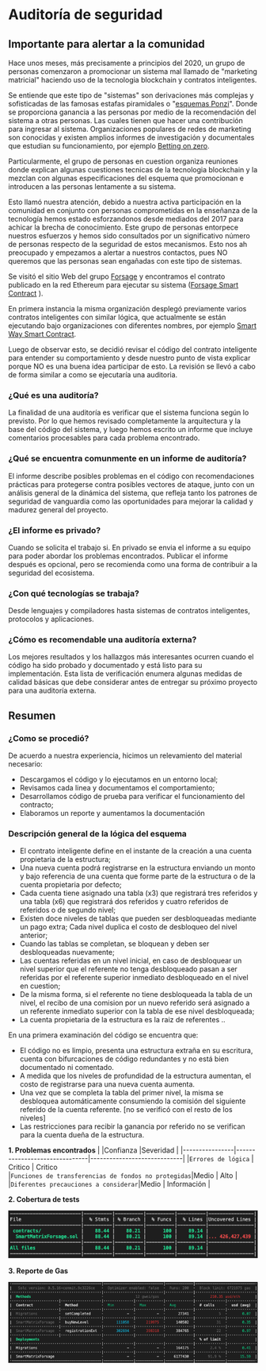 
# Auditoría de seguridad

## Importante para alertar a la comunidad

Hace unos meses, más precisamente a principios del 2020, un grupo de personas comenzaron a promocionar un sistema mal llamado de "marketing matricial" haciendo uso de la tecnologia blockchain y contratos inteligentes. 

Se entiende que este tipo de "sistemas" son derivaciones más complejas y sofisticadas de las famosas estafas piramidales o "[esquemas Ponzi](https://es.wikipedia.org/wiki/Esquema_Ponzi)". Donde se proporciona ganancia a las personas por medio de la recomendación del sistema a otras personas. Las cuales tienen que hacer una contribución para ingresar al sistema. Organizaciones populares de redes de marketing son conocidas y existen amplios informes de investigación y documentales que estudian su funcionamiento, por ejemplo [Betting on zero](https://es.wikipedia.org/wiki/Betting_on_Zero).

Particularmente, el grupo de personas en cuestion organiza reuniones donde explican algunas cuestiones tecnicas de la tecnologia blockchain y la mezclan con algunas especificaciones del esquema que promocionan e introducen a las personas lentamente a su sistema. 

Esto llamó nuestra atención, debido a nuestra activa participación en la comunidad en conjunto con personas comprometidas en la enseñanza de la tecnología hemos estado esforzandonos desde mediados del 2017 para achicar la brecha de conocimiento. Este grupo de personas entorpece nuestros esfuerzos y hemos sido consultados por un significativo número de personas respecto de la seguridad de estos mecanismos. Esto nos ah preocupado y empezamos a alertar a nuestros contactos, pues NO queremos que las personas sean engañadas con este tipo de sistemas. 

Se visitó el sitio Web del grupo [Forsage](https://forsage.io/) y encontramos el contrato publicado en la red Ethereum para ejecutar su sistema ([Forsage Smart Contract](https://etherscan.io/address/0x5acc84a3e955Bdd76467d3348077d003f00fFB97) ).

En primera instancia la misma organización desplegó previamente varios contratos inteligentes con similar lógica, que actualmente se están ejecutando bajo organizaciones con diferentes nombres, por ejemplo [Smart Way Smart Contract](https://etherscan.io/address/0x64a0fe42e1295456246abbc51d8708472856170c).

Luego de observar esto, se decidió revisar el código del contrato inteligente para entender su comportamiento y desde nuestro punto de vista explicar porque NO es una buena idea participar de esto. La revisión se llevó a cabo de forma similar a como se ejecutaría una auditoria. 

### ¿Qué es una auditoría?
La finalidad de una auditoría es verificar que el sistema funciona según lo previsto. Por lo que hemos revisado completamente la arquitectura y la base del código del sistema, y luego hemos escrito un informe que incluye comentarios procesables para cada problema encontrado.

### ¿Qué se encuentra comunmente en un informe de auditoría?
El informe describe posibles problemas en el código con recomendaciones prácticas para protegerse contra posibles vectores de ataque, junto con un análisis general de la dinámica del sistema, que refleja tanto los patrones de seguridad de vanguardia como las oportunidades para mejorar la calidad y madurez general del proyecto.

### ¿El informe es privado?
Cuando se solicita el trabajo si. En privado se envia el informe a su equipo para poder abordar los problemas encontrados. Publicar el informe después es opcional, pero se recomienda como una forma de contribuir a la seguridad del ecosistema.

### ¿Con qué tecnologías se trabaja?
Desde lenguajes y compiladores hasta sistemas de contratos inteligentes, protocolos y aplicaciones.

### ¿Cómo es recomendable una auditoría externa?
Los mejores resultados y los hallazgos más interesantes ocurren cuando el código ha sido probado y documentado y está listo para su implementación. Esta lista de verificación enumera algunas medidas de calidad básicas que debe considerar antes de entregar su próximo proyecto para una auditoría externa.

## Resumen

### ¿Como se procedió?
De acuerdo a nuestra experiencia, hicimos un relevamiento del material necesario:

- Descargamos el código y lo ejecutamos en un entorno local;
- Revisamos cada linea y documentamos el comportamiento;
- Desarrollamos código de prueba para verificar el funcionamiento del contracto;
- Elaboramos un reporte y aumentamos la documentación 

### Descripción general de la lógica del esquema 
- El contrato inteligente define en el instante de la creación a una cuenta propietaria de la estructura;
- Una nueva cuenta podrá registrarse en la estructura enviando un monto y bajo referencia de una cuenta que forme parte de la estructura o de la cuenta propietaria por defecto;
- Cada cuenta tiene asignado una tabla (x3) que registrará tres referidos y una tabla (x6) que registrará dos referidos y cuatro referidos de referidos o de segundo nivel;
- Existen doce niveles de tablas que pueden ser desbloqueadas mediante un pago extra; Cada nivel duplica el costo de desbloqueo del nivel anterior; 
- Cuando las tablas se completan, se bloquean y deben ser desbloqueadas nuevamente;
- Las cuentas referidas en un nivel inicial, en caso de desbloquear un nivel superior que el referente no tenga desbloqueado pasan a ser referidas por el referente superior inmediato desbloqueado en el nivel en cuestion;
- De la misma forma, si el referente no tiene desbloqueada la tabla de un nivel, el recibo de una comision por un nuevo referido será asignado a un referente inmediato superior con la tabla de ese nivel desbloqueada;
- La cuenta propietaria de la estructura es la raiz de referentes ..

En una primera examinación del código se encuentra que:
- El código no es limpio, presenta una estructura extraña en su escritura, cuenta con bifurcaciones de código redundantes y no está bien documentado ni comentado.
- A medida que los niveles de profundidad de la estructura aumentan, el costo de registrarse para una nueva cuenta aumenta.
- Una vez que se completa la tabla del primer nivel, la misma se desbloquea automáticamente consumiendo la comisión del siguiente referido de la cuenta referente. [no se verificó con el resto de los niveles]
- Las restricciones para recibir la ganancia por referido no se verifican para la cuenta dueña de la estructura.


**1. Problemas encontrados**
|    |Confianza                          |Severidad                     |
|----------------|-------------------------------|-----------------------------|
|`Errores de lógica` | Critico | Critico            
|`Funciones de transferencias de fondos no protegidas`|Medio | Alto |
|`Diferentes precauciones a considerar`|Medio | Información |

**2. Cobertura de tests**

![](/docs/images/coverage.png)

**3. Reporte de Gas**

![](/docs/images/gasReporter.png)


